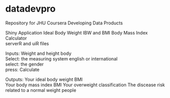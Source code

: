 # datadevpro
Repository for JHU Coursera Developing Data Products

Shiny Application 
Ideal Body Weight IBW and BMI Body Mass Index Calculator  
serverR and uiR files

Inputs: Weight and height body  
Select: the measuring system english or international  
select: the gender  
press: Calculate  

Outputs: Your ideal body weight BMI  
         Your body mass index BMI
         Your overweight classification
         The discease risk related to a normal weight people
         
